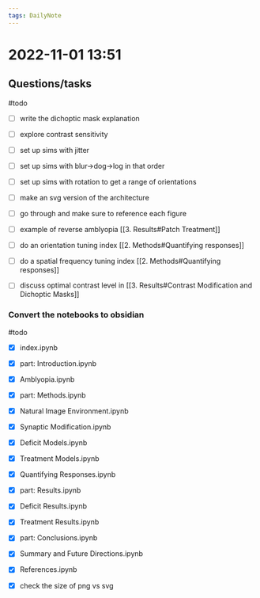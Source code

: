 ```yaml
---
tags: DailyNote 
---
```


# 2022-11-01  13:51


## Questions/tasks 
#todo 
- [ ] write the dichoptic mask explanation
- [ ] explore contrast sensitivity
- [ ] set up sims with jitter
- [ ] set up sims with blur->dog->log in that order
- [ ] set up sims with rotation to get a range of orientations
- [ ] make an svg version of the architecture
- [ ] go through and make sure to reference each figure
- [ ] example of reverse amblyopia [[3. Results#Patch Treatment]]
- [ ] do an orientation tuning index [[2. Methods#Quantifying responses]]
- [ ] do a spatial frequency tuning index [[2. Methods#Quantifying responses]]
- [ ] discuss optimal contrast level in [[3. Results#Contrast Modification and Dichoptic Masks]]




### Convert the notebooks to obsidian

#todo 
- [x] index.ipynb
- [x] part: Introduction.ipynb
- [x] Amblyopia.ipynb
- [x] part: Methods.ipynb
- [x] Natural Image Environment.ipynb
- [x] Synaptic Modification.ipynb
- [x] Deficit Models.ipynb
- [x] Treatment Models.ipynb
- [x] Quantifying Responses.ipynb
- [x] part: Results.ipynb   
- [x] Deficit Results.ipynb
- [x] Treatment Results.ipynb
- [x] part: Conclusions.ipynb   
- [x] Summary and Future Directions.ipynb
- [x] References.ipynb
- [x] check the size of png vs svg

